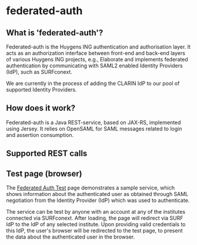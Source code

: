 federated-auth
==============

## What is 'federated-auth'?
Federated-auth is the Huygens ING authentication and authorisation layer. It
acts as an authorization interface between front-end and back-end layers of
various Huygens ING projects, e.g., Elaborate and implements federated
authentication by communicating with SAML2 enabled Identity Providers (IdP), such as SURFconext.

We are currently in the process of adding the CLARIN IdP to our pool of supported Identity Providers.

## How does it work?
Federated-auth is a Java REST-service, based on JAX-RS, implemented using Jersey. It relies on OpenSAML for SAML messages related to login and assertion consumption.

## Supported REST calls

## Test page (browser)
The [Federated Auth Test](https://secure.huygens.knaw.nl/static/index.html) page demonstrates a sample service, which shows information about the authenticated user as obtained through SAML negotiation from the Identity
Provider (IdP) which was used to authenticate.

The service can be test by anyone with an account at any of the institutes
connected via SURFconext. After loading, the page will redirect via SURF IdP to the IdP of any selected institute. Upon providing valid credentials to this IdP, the user's browser will be redirected to the test page, to present the data about the authenticated user in the browser.
